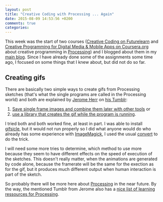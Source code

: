 ```yaml
---
layout: post
title: "Creative Coding with Processing ... Again"
date: 2015-08-09 14:53:56 +0200
comments: true
categories: 
---
```


This week was the start of two courses ([Creative Coding on Futurelearn][1] and [Creative Programming for Digital Media & Mobile Apps on Coursera.org][2] about creative programming in [Processing][0]) and I blogged about them in my [main blog][5].
Since I have already done some of the assignments some time ago, I focused on some things that I knew about, but did not do so far.

## Creating gifs

There are basically two simple ways to create gifs from Processing sketches (that's what the single programs are called in the Processing world) and both are explained by [Jerome Herr][8] on [his Tumblr][9]:

1. [Save single frame images and combine them later with other tools][6] or
2. [use a library that creates the gif while the program is running][7].

I tried both and both worked fine, at least in part. I was able to install [gifsicle][10], but it would not run properly so I did what anyone would do who already has some experience with [ImageMagick][11], I used the usual [convert][12] to do the trick.

I will need some more tries to determine, which method to use more because they seem to have different effects on the speed of execution of the sketches. This doesn't really matter, when the animations are generated by code alone, because the framerate will be the same for the exection as for the gif, but it produces much different output when human interaction is part of the sketch.

So probably there will be more here about [Processing][0] in the near future. By the way, the mentioned Tumblr from Jerome also has a [nice list of learning ressources for Processing][3].

[0]: https://processing.org/
[1]: https://www.futurelearn.com/courses/creative-coding
[2]: https://www.coursera.org/course/digitalmedia
[3]: http://p5art.tumblr.com/tutorials
[4]: https://doxanthropos.wordpress.com/2015/08/03/code-and-art-two-courses-and-some-musings/
[5]: http://doxanthropos.github.io/blog/2014/06/13/blogging-about-processing/
[6]: http://p5art.tumblr.com/post/98291300538/turning-a-processing-sketch-into-an-animated-gif
[7]: http://p5art.tumblr.com/post/76979034572/exporting-sketches-as-animated-gifs-in-processing
[8]: http://www.jeromeherr.space/
[9]: http://p5art.tumblr.com/
[10]: http://www.lcdf.org/gifsicle/
[11]: http://www.imagemagick.org/index.php
[12]: https://www.tjhsst.edu/~dhyatt/supercomp/n401a.html
